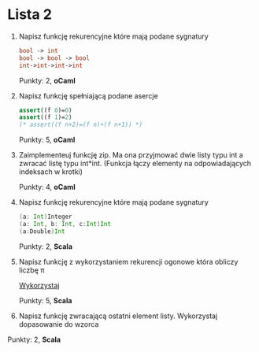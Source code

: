Lista 2
==========


1. Napisz funkcję rekurencyjne które mają podane sygnatury
   
   ```ocaml
   bool -> int
   bool -> bool -> bool
   int->int->int->int
   ```

   Punkty: 2, **oCaml**

2. Napisz funkcję spełniającą podane asercje


   ```ocaml
   assert((f 0)=0)
   assert((f 1)=2)
   (* assert((f n+2)=(f n)+(f n+1)) *)
   ```

   Punkty: 5, **oCaml**

3. Zaimplementeuj funkcję zip. Ma ona przyjmować dwie listy typu int a zwracać listę typu int*int. (Funkcja łączy elementy na odpowiadających indeksach w krotki)

   Punkty: 4, **oCaml**

4. Napisz funkcję rekurencyjne  które mają podane sygnatury

   ```scala
   (a: Int)Integer
   (a: Int, b: Int, c:Int)Int
   (a:Double)Int
   ```

   Punkty: 2, **Scala**


5. Napisz funkcję z wykorzystaniem rekurencji ogonowe która obliczy liczbę π

   [Wykorzystaj](https://pl.wikipedia.org/wiki/Pi#Wzory_do_obliczania_liczby_.CF.80)

   Punkty: 5, **Scala**


6.  Napisz funkcję zwracającą  ostatni element listy. Wykorzystaj dopasowanie do wzorca

   Punkty: 2, **Scala**

